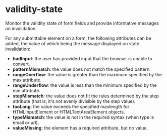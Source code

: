 # validity-state
Monitor the validity state of form fields and provide informative messages on invalidation.

For any submittable element on a form, the following attributes can be added,
the value of which being the message displayed on state invalidation:

* **badInput**: the user has provided input that the browser is unable to convert.
* **patternMismatch**: the value does not match the specified pattern.
* **rangeOverflow**: the value is greater than the maximum specified by the max attribute.
* **rangeUnderflow**: the value is less than the minimum specified by the min attribute.
* **stepMismatch**: the value does not fit the rules determined by the step attribute (that is, it's not evenly divisible by the step value).
* **tooLong**: the value exceeds the specified maxlength for HTMLInputElement or HTMLTextAreaElement objects.
* **typeMismatch**: the value is not in the required syntax (when type is email or url).
* **valueMissing**: the element has a required attribute, but no value.
